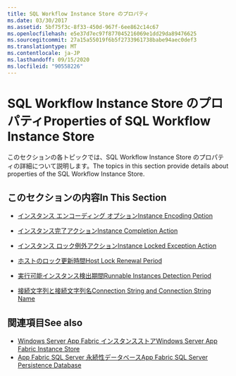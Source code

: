 ```yaml
---
title: SQL Workflow Instance Store のプロパティ
ms.date: 03/30/2017
ms.assetid: 5bf75f3c-8f33-450d-967f-6ee862c14c67
ms.openlocfilehash: e5e37d7ec97f877045216069e1dd29da89476625
ms.sourcegitcommit: 27a15a55019f6b5f2733961738babe94aec0def3
ms.translationtype: MT
ms.contentlocale: ja-JP
ms.lasthandoff: 09/15/2020
ms.locfileid: "90558226"
---
```

# <a name="properties-of-sql-workflow-instance-store"></a><span data-ttu-id="5f40b-102">SQL Workflow Instance Store のプロパティ</span><span class="sxs-lookup"><span data-stu-id="5f40b-102">Properties of SQL Workflow Instance Store</span></span>
<span data-ttu-id="5f40b-103">このセクションの各トピックでは、SQL Workflow Instance Store のプロパティの詳細について説明します。</span><span class="sxs-lookup"><span data-stu-id="5f40b-103">The topics in this section provide details about properties of the SQL Workflow Instance Store.</span></span>  
  
## <a name="in-this-section"></a><span data-ttu-id="5f40b-104">このセクションの内容</span><span class="sxs-lookup"><span data-stu-id="5f40b-104">In This Section</span></span>  
  
- [<span data-ttu-id="5f40b-105">インスタンス エンコーディング オプション</span><span class="sxs-lookup"><span data-stu-id="5f40b-105">Instance Encoding Option</span></span>](instance-encoding-option.md)  
  
- [<span data-ttu-id="5f40b-106">インスタンス完了アクション</span><span class="sxs-lookup"><span data-stu-id="5f40b-106">Instance Completion Action</span></span>](instance-completion-action.md)  
  
- [<span data-ttu-id="5f40b-107">インスタンス ロック例外アクション</span><span class="sxs-lookup"><span data-stu-id="5f40b-107">Instance Locked Exception Action</span></span>](instance-locked-exception-action.md)  
  
- [<span data-ttu-id="5f40b-108">ホストのロック更新時間</span><span class="sxs-lookup"><span data-stu-id="5f40b-108">Host Lock Renewal Period</span></span>](host-lock-renewal-period.md)  
  
- [<span data-ttu-id="5f40b-109">実行可能インスタンス検出期間</span><span class="sxs-lookup"><span data-stu-id="5f40b-109">Runnable Instances Detection Period</span></span>](runnable-instances-detection-period.md)  
  
- [<span data-ttu-id="5f40b-110">接続文字列と接続文字列名</span><span class="sxs-lookup"><span data-stu-id="5f40b-110">Connection String and Connection String Name</span></span>](connection-string-and-connection-string-name.md)  
  
## <a name="see-also"></a><span data-ttu-id="5f40b-111">関連項目</span><span class="sxs-lookup"><span data-stu-id="5f40b-111">See also</span></span>

- <span data-ttu-id="5f40b-112">[Windows Server App Fabric インスタンスストア](/previous-versions/appfabric/ff383417(v=azure.10))</span><span class="sxs-lookup"><span data-stu-id="5f40b-112">[Windows Server App Fabric Instance Store](/previous-versions/appfabric/ff383417(v=azure.10))</span></span>
- <span data-ttu-id="5f40b-113">[App Fabric SQL Server 永続性データベース](/previous-versions/appfabric/ee790819(v=azure.10))</span><span class="sxs-lookup"><span data-stu-id="5f40b-113">[App Fabric SQL Server Persistence Database](/previous-versions/appfabric/ee790819(v=azure.10))</span></span>

